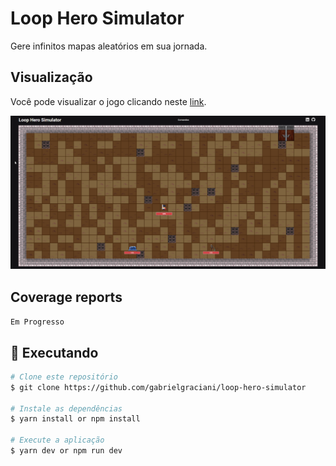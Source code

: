 # Loop Hero Simulator

Gere infinitos mapas aleatórios em sua jornada.

## Visualização
Você pode visualizar o jogo clicando neste <a href="https://loop-hero-simulator.vercel.app/" target="_blank">link</a>.

![Gif of game in action](./public/gif/demo.gif)

## Coverage reports
`Em Progresso`

## :notebook: Executando

```bash
# Clone este repositório
$ git clone https://github.com/gabrielgraciani/loop-hero-simulator

# Instale as dependências
$ yarn install or npm install

# Execute a aplicação
$ yarn dev or npm run dev
```
